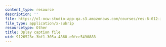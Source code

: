 ```yaml
---
content_type: resource
description: ''
file: https://ol-ocw-studio-app-qa.s3.amazonaws.com/courses/res-6-012-introduction-to-probability-spring-2018/9126523c3bf1305a4868e0fcc5490888_Hmm9IqosCv4.srt
file_type: application/x-subrip
resourcetype: Other
title: 3play caption file
uid: 9126523c-3bf1-305a-4868-e0fcc5490888
---
```

